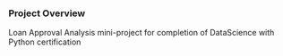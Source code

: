 ### Project Overview

 Loan Approval Analysis mini-project for completion of DataScience with Python certification


